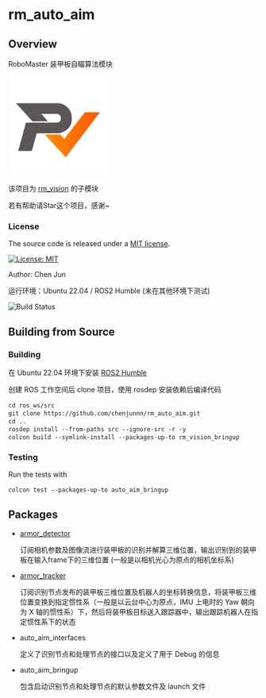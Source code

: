 # rm_auto_aim

## Overview

RoboMaster 装甲板自瞄算法模块

<img src="docs/rm_vision.svg" alt="rm_vision" width="200" height="200">

该项目为 [rm_vision](https://github.com/chenjunnn/rm_vision) 的子模块

若有帮助请Star这个项目，感谢~

### License

The source code is released under a [MIT license](rm_auto_aim/LICENSE).

[![License: MIT](https://img.shields.io/badge/License-MIT-blue.svg)](https://opensource.org/licenses/MIT)

Author: Chen Jun

运行环境：Ubuntu 22.04 / ROS2 Humble (未在其他环境下测试)

![Build Status](https://github.com/chenjunnn/rm_auto_aim/actions/workflows/ros_ci.yml/badge.svg)

## Building from Source

### Building

在 Ubuntu 22.04 环境下安装 [ROS2 Humble](https://docs.ros.org/en/humble/Installation/Ubuntu-Install-Debians.html)

创建 ROS 工作空间后 clone 项目，使用 rosdep 安装依赖后编译代码

	cd ros_ws/src
	git clone https://github.com/chenjunnn/rm_auto_aim.git
	cd ..
	rosdep install --from-paths src --ignore-src -r -y
	colcon build --symlink-install --packages-up-to rm_vision_bringup

### Testing

Run the tests with

	colcon test --packages-up-to auto_aim_bringup

## Packages

- [armor_detector](armor_detector)

	订阅相机参数及图像流进行装甲板的识别并解算三维位置，输出识别到的装甲板在输入frame下的三维位置 (一般是以相机光心为原点的相机坐标系)

- [armor_tracker](armor_tracker)

	订阅识别节点发布的装甲板三维位置及机器人的坐标转换信息，将装甲板三维位置变换到指定惯性系（一般是以云台中心为原点，IMU 上电时的 Yaw 朝向为 X 轴的惯性系）下，然后将装甲板目标送入跟踪器中，输出跟踪机器人在指定惯性系下的状态

- auto_aim_interfaces

	定义了识别节点和处理节点的接口以及定义了用于 Debug 的信息

- auto_aim_bringup

	包含启动识别节点和处理节点的默认参数文件及 launch 文件
